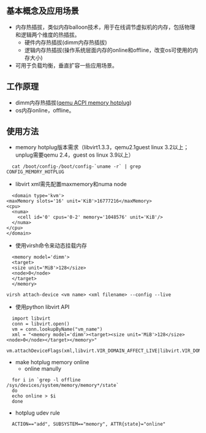 ## 基本概念及应用场景

-   内存热插拔，类似内存balloon技术，用于在线调节虚拟机的内存，包括物理和逻辑两个维度的热插拔。
    -   硬件内存热插拔(dimm内存热插拔)
    -   逻辑内存热插拔(操作系统层面内存的online和offline，改变os可使用的内存大小)
-   可用于负载均衡，垂直扩容一些应用场景。



## 工作原理

-   dimm内存热插拔([qemu ACPI memory hotplug](https://lists.gnu.org/archive/html/qemu-devel/2012-12/msg02693.html))
-   os内存online，offline。



## 使用方法

-   memory hotplug版本需求（libvirt1.3.3，qemu2.1guest linux 3.2以上； unplug需要qemu 2.4，guest os linux 3.9以上）

```
  cat /boot/config-/boot/config-`uname -r` | grep CONFIG_MEMORY_HOTPLUG
```

-   libvirt xml需先配置maxmemory和numa node

```
  <domain type='kvm'>
<maxMemory slots='16' unit='KiB'>16777216</maxMemory>
<cpu>
  <numa>
    <cell id='0' cpus='0-2' memory='1048576' unit='KiB'/>
  </numa>
</cpu>
</domain>
```

-   使用virsh命令来动态挂载内存

```
  <memory model='dimm'>
  <target>
  <size unit='MiB'>128</size>
  <node>0</node>
  </target>
  </memory>
```

```
virsh attach-device <vm name> <xml filename> --config --live
```

-   使用python libvirt API

```
  import libvirt
  conn = libvirt.open()
  vm = conn.lookupByName("vm_name")
  xml = "<memory model='dimm'><target><size unit='MiB'>128</size><node>0</node></target></memory>"
  vm.attachDeviceFlags(xml,libvirt.VIR_DOMAIN_AFFECT_LIVE|libvirt.VIR_DOMAIN_AFFECT_CONFIG)
```

-   make hotplug memory online
    -   online manully

```
  for i in `grep -l offline         /sys/devices/system/memory/memory*/state`
  do 
  echo online > $i 
  done
```

-   hotplug udev rule

```
  ACTION=="add", SUBSYSTEM=="memory", ATTR{state}="online"
```

